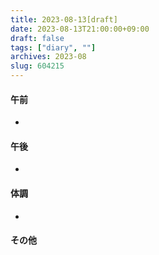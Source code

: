 ```yaml
---
title: 2023-08-13[draft]
date: 2023-08-13T21:00:00+09:00
draft: false
tags: ["diary", ""]
archives: 2023-08
slug: 604215
---
```

#### 午前
- 
#### 午後
- 
#### 体調
- 
#### その他